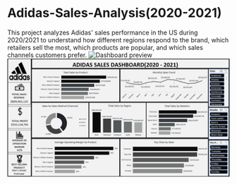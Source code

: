 # Adidas-Sales-Analysis(2020-2021)
This project analyzes Adidas' sales performance in the US during 2020/2021 to understand how different regions respond to the brand, which retailers sell the most, which products are popular, and which sales channels customers prefer.
![Dashboard preview]()
![Dashboard](https://github.com/Lulu-mary/Adidas-Sales-Analysis/blob/main/Adidas%20Dashboard.png)
